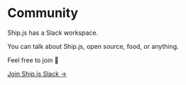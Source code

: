 # Community

Ship.js has a Slack workspace.

You can talk about Ship.js, open source, food, or anything.

Feel free to join 👋

<p class="action">
  <a href="https://join.slack.com/t/shipjs/shared_invite/enQtODc3OTc3NjQ0NDg3LTU3ZDgyMzlkNzY2YTMxMGQ1MzE3OGMzZjMzYjU5Y2NmZDQ5Mzk1ZWUxZjk3NWFjMDIwYmI0ZGUyY2E2YTZkYzk" class="nav-link action-button">Join Ship.js Slack →</a>
</p>
